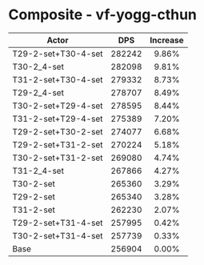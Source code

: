 # Composite - vf-yogg-cthun
| Actor | DPS | Increase |
|---|:---:|:---:|
|T29-2-set+T30-4-set|282242|9.86%|
|T30-2_4-set|282098|9.81%|
|T31-2-set+T30-4-set|279332|8.73%|
|T29-2_4-set|278707|8.49%|
|T30-2-set+T29-4-set|278595|8.44%|
|T31-2-set+T29-4-set|275389|7.20%|
|T29-2-set+T30-2-set|274077|6.68%|
|T29-2-set+T31-2-set|270224|5.18%|
|T30-2-set+T31-2-set|269080|4.74%|
|T31-2_4-set|267866|4.27%|
|T30-2-set|265360|3.29%|
|T29-2-set|265340|3.28%|
|T31-2-set|262230|2.07%|
|T29-2-set+T31-4-set|257995|0.42%|
|T30-2-set+T31-4-set|257739|0.33%|
|Base|256904|0.00%|
